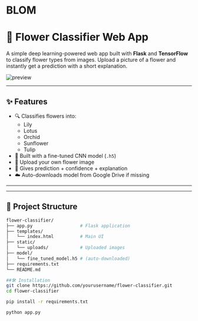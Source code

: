 # BLOM
# 🌸 Flower Classifier Web App

A simple deep learning-powered web app built with **Flask** and **TensorFlow** to classify flower types from images. Upload a picture of a flower and instantly get a prediction with a short explanation.

![preview](static/logo.png)

---

## ✨ Features

- 🔍 Classifies flowers into:
  - Lily
  - Lotus
  - Orchid
  - Sunflower
  - Tulip
- 🧠 Built with a fine-tuned CNN model (`.h5`)
- 📸 Upload your own flower image
- 📜 Gives prediction + confidence + explanation
- ☁️ Auto-downloads model from Google Drive if missing

---


---

## 🧩 Project Structure

```bash
flower-classifier/
├── app.py                  # Flask application
├── templates/
│   └── index.html          # Main UI
├── static/
│   └── uploads/            # Uploaded images
├── model/
│   └── fine_tuned_model.h5 # (auto-downloaded)
├── requirements.txt
└── README.md

##🛠️ Installation
git clone https://github.com/yourusername/flower-classifier.git
cd flower-classifier

pip install -r requirements.txt

python app.py
